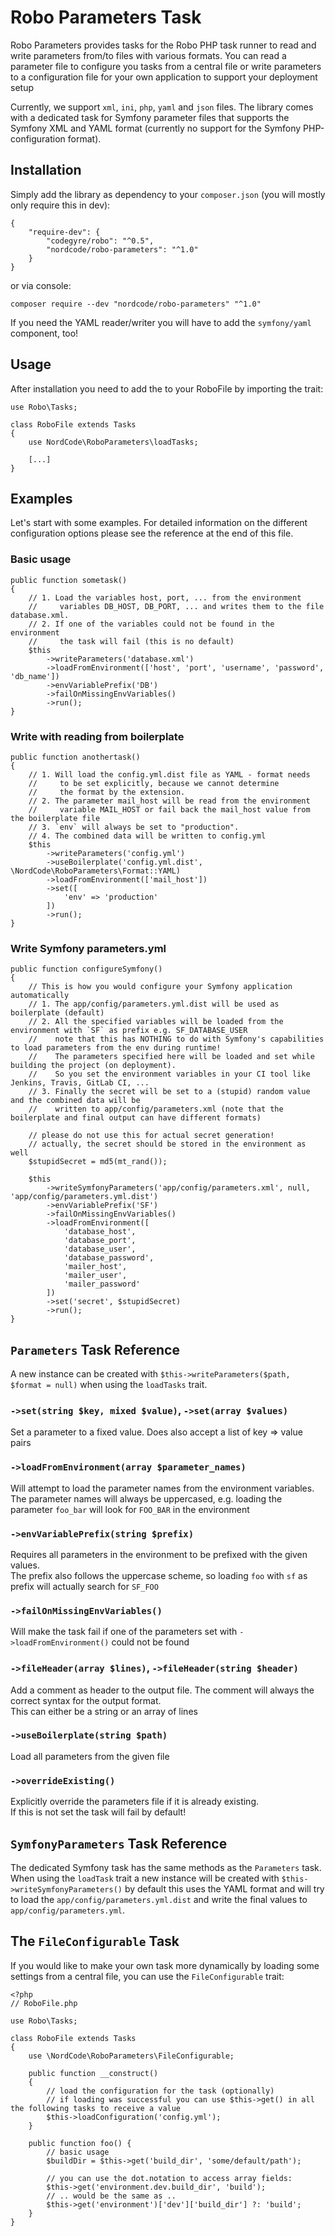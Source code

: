 Robo Parameters Task
=====
Robo Parameters provides tasks for the Robo PHP task runner to read
and write parameters from/to files with various formats. You can
read a parameter file to configure you tasks from a central file
or write parameters to a configuration file for your own application
to support your deployment setup

Currently, we support `xml`, `ini`, `php`, `yaml` and `json` files.
The library comes with a dedicated task for Symfony parameter
files that supports the Symfony XML and YAML format
(currently no support for the Symfony PHP-configuration format).


## Installation
Simply add the library as dependency to your `composer.json` (you will mostly only require this in dev):
```
{
    "require-dev": {
        "codegyre/robo": "^0.5",
        "nordcode/robo-parameters": "^1.0"
    }
}
```
or via console:
```
composer require --dev "nordcode/robo-parameters" "^1.0"
```

If you need the YAML reader/writer you will have to add the `symfony/yaml` component, too!

## Usage
After installation you need to add the  to your RoboFile by importing the trait:
```
use Robo\Tasks;

class RoboFile extends Tasks
{
    use NordCode\RoboParameters\loadTasks;
    
    [...]
}
```

## Examples
Let's start with some examples. For detailed information on the different configuration options please see the
 reference at the end of this file.

### Basic usage
```
public function sometask()
{
    // 1. Load the variables host, port, ... from the environment
    //     variables DB_HOST, DB_PORT, ... and writes them to the file database.xml.
    // 2. If one of the variables could not be found in the environment
    //     the task will fail (this is no default)
    $this
        ->writeParameters('database.xml')
        ->loadFromEnvironment(['host', 'port', 'username', 'password', 'db_name'])
        ->envVariablePrefix('DB')
        ->failOnMissingEnvVariables()
        ->run();
}
```

### Write with reading from boilerplate
```
public function anothertask()
{
    // 1. Will load the config.yml.dist file as YAML - format needs
    //     to be set explicitly, because we cannot determine
    //     the format by the extension.
    // 2. The parameter mail_host will be read from the environment
    //     variable MAIL_HOST or fail back the mail_host value from the boilerplate file
    // 3. `env` will always be set to "production".
    // 4. The combined data will be written to config.yml
    $this
        ->writeParameters('config.yml')
        ->useBoilerplate('config.yml.dist', \NordCode\RoboParameters\Format::YAML)
        ->loadFromEnvironment(['mail_host'])
        ->set([
            'env' => 'production'
        ])
        ->run();
}
```

### Write Symfony parameters.yml
```
public function configureSymfony()
{
    // This is how you would configure your Symfony application automatically
    // 1. The app/config/parameters.yml.dist will be used as boilerplate (default)
    // 2. All the specified variables will be loaded from the environment with `SF` as prefix e.g. SF_DATABASE_USER
    //    note that this has NOTHING to do with Symfony's capabilities to load parameters from the env during runtime!
    //    The parameters specified here will be loaded and set while building the project (on deployment).
    //    So you set the environment variables in your CI tool like Jenkins, Travis, GitLab CI, ...
    // 3. Finally the secret will be set to a (stupid) random value and the combined data will be
    //    written to app/config/parameters.xml (note that the boilerplate and final output can have different formats)
    
    // please do not use this for actual secret generation!
    // actually, the secret should be stored in the environment as well
    $stupidSecret = md5(mt_rand());
    
    $this
        ->writeSymfonyParameters('app/config/parameters.xml', null, 'app/config/parameters.yml.dist')
        ->envVariablePrefix('SF')
        ->failOnMissingEnvVariables()
        ->loadFromEnvironment([
            'database_host',
            'database_port',
            'database_user',
            'database_password',
            'mailer_host',
            'mailer_user',
            'mailer_password'
        ])
        ->set('secret', $stupidSecret)
        ->run();
}
```


## `Parameters` Task Reference
A new instance can be created with `$this->writeParameters($path, $format = null)` when using the `loadTasks` trait.

### `->set(string $key, mixed $value)`, `->set(array $values)`
Set a parameter to a fixed value. Does also accept a list of key => value pairs

### `->loadFromEnvironment(array $parameter_names)`
Will attempt to load the parameter names from the environment variables.  
The parameter names will always be uppercased, e.g. loading the parameter `foo_bar` will look for `FOO_BAR` in the environment

### `->envVariablePrefix(string $prefix)`
Requires all parameters in the environment to be prefixed with the given values.  
The prefix also follows the uppercase scheme, so loading `foo` with `sf` as prefix will actually search for `SF_FOO`

### `->failOnMissingEnvVariables()`
Will make the task fail if one of the parameters set with `->loadFromEnvironment()` could not be found

### `->fileHeader(array $lines)`, `->fileHeader(string $header)`
Add a comment as header to the output file. The comment will always the correct syntax for the output format.  
This can either be a string or an array of lines

### `->useBoilerplate(string $path)`
Load all parameters from the given file

### `->overrideExisting()`
Explicitly override the parameters file if it is already existing.  
If this is not set the task will fail by default!


## `SymfonyParameters` Task Reference
The dedicated Symfony task has the same methods as the `Parameters` task.  
When using the `loadTask` trait a new instance will be created with `$this->writeSymfonyParameters()` by default
this uses the YAML format and will try to load the `app/config/parameters.yml.dist` and write the final values to
`app/config/parameters.yml`.


## The `FileConfigurable` Task
If you would like to make your own task more dynamically by loading some settings from a central file, you can use
the `FileConfigurable` trait:

```
<?php
// RoboFile.php

use Robo\Tasks;

class RoboFile extends Tasks
{
    use \NordCode\RoboParameters\FileConfigurable;

    public function __construct()
    {
        // load the configuration for the task (optionally)
        // if loading was successful you can use $this->get() in all the following tasks to receive a value
        $this->loadConfiguration('config.yml');
    }
    
    public function foo() {
        // basic usage
        $buildDir = $this->get('build_dir', 'some/default/path');
        
        // you can use the dot.notation to access array fields:
        $this->get('environment.dev.build_dir', 'build');
        // .. would be the same as ..
        $this->get('environment')['dev']['build_dir'] ?: 'build';
    }
} 
```
